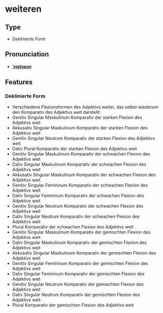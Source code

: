 # weiteren
## Type
- _Deklinierte Form_
## Pronunciation
- **_[ˈvaɪ̯təʁən](https://commons.wikimedia.org/wiki/File:De-weiteren.ogg)_**
## Features
### Deklinierte Form
-  Verschiedene Flexionsformen des Adjektivs weiter, das selbst wiederum den Komparativ des Adjektivs weit darstellt:
- Genitiv Singular Maskulinum Komparativ der starken Flexion des Adjektivs weit
- Akkusativ Singular Maskulinum Komparativ der starken Flexion des Adjektivs weit
- Genitiv Singular Neutrum Komparativ der starken Flexion des Adjektivs weit
- Dativ Plural Komparativ der starken Flexion des Adjektivs weit
- Genitiv Singular Maskulinum Komparativ der schwachen Flexion des Adjektivs weit
- Dativ Singular Maskulinum Komparativ der schwachen Flexion des Adjektivs weit
- Akkusativ Singular Maskulinum Komparativ der schwachen Flexion des Adjektivs weit
- Genitiv Singular Femininum Komparativ der schwachen Flexion des Adjektivs weit
- Dativ Singular Femininum Komparativ der schwachen Flexion des Adjektivs weit
- Genitiv Singular Neutrum Komparativ der schwachen Flexion des Adjektivs weit
- Dativ Singular Neutrum Komparativ der schwachen Flexion des Adjektivs weit
- Plural Komparativ der schwachen Flexion des Adjektivs weit
- Genitiv Singular Maskulinum Komparativ der gemischten Flexion des Adjektivs weit
- Dativ Singular Maskulinum Komparativ der gemischten Flexion des Adjektivs weit
- Akkusativ Singular Maskulinum Komparativ der gemischten Flexion des Adjektivs weit
- Genitiv Singular Femininum Komparativ der gemischten Flexion des Adjektivs weit
- Dativ Singular Femininum Komparativ der gemischten Flexion des Adjektivs weit
- Genitiv Singular Neutrum Komparativ der gemischten Flexion des Adjektivs weit
- Dativ Singular Neutrum Komparativ der gemischten Flexion des Adjektivs weit
- Plural Komparativ der gemischten Flexion des Adjektivs weit
